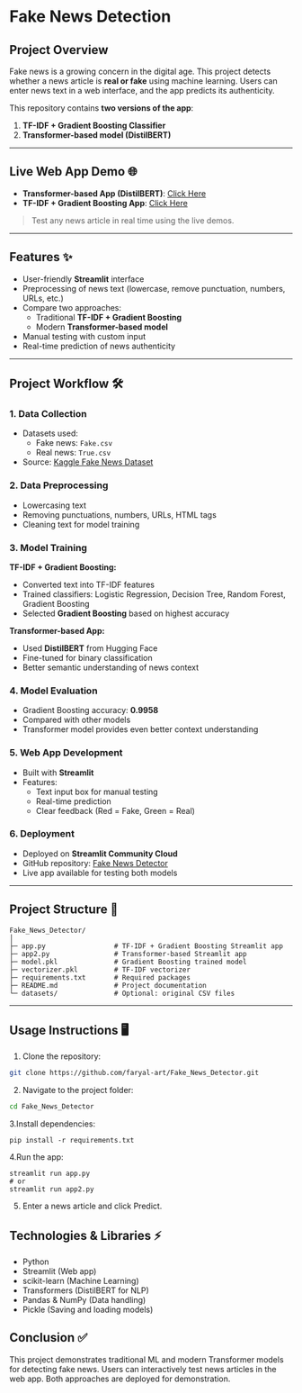 # Fake News Detection 

## Project Overview
Fake news is a growing concern in the digital age. This project detects whether a news article is **real or fake** using machine learning. Users can enter news text in a web interface, and the app predicts its authenticity.  

This repository contains **two versions of the app**:  
1. **TF-IDF + Gradient Boosting Classifier**  
2. **Transformer-based model (DistilBERT)**  

---

## Live Web App Demo 🌐
- **Transformer-based App (DistilBERT)**: [Click Here](https://fake-news-detector-g4qtvplekth8tcfyhwqqcy.streamlit.app/)
- **TF-IDF + Gradient Boosting App**: [Click Here](https://fakenewsdetector-g4qtvplekth8tcfyhwqqcy.streamlit.app/)  

> Test any news article in real time using the live demos.

---

## Features ✨
- User-friendly **Streamlit** interface  
- Preprocessing of news text (lowercase, remove punctuation, numbers, URLs, etc.)  
- Compare two approaches:  
  - Traditional **TF-IDF + Gradient Boosting**  
  - Modern **Transformer-based model**  
- Manual testing with custom input  
- Real-time prediction of news authenticity  

---

## Project Workflow 🛠️

### 1. Data Collection
- Datasets used:  
  - Fake news: `Fake.csv`  
  - Real news: `True.csv`  
- Source: [Kaggle Fake News Dataset](https://www.kaggle.com/datasets/jainpooja/fake-news-detection)

### 2. Data Preprocessing
- Lowercasing text  
- Removing punctuations, numbers, URLs, HTML tags  
- Cleaning text for model training  

### 3. Model Training
**TF-IDF + Gradient Boosting:**  
- Converted text into TF-IDF features  
- Trained classifiers: Logistic Regression, Decision Tree, Random Forest, Gradient Boosting  
- Selected **Gradient Boosting** based on highest accuracy  

**Transformer-based App:**  
- Used **DistilBERT** from Hugging Face  
- Fine-tuned for binary classification  
- Better semantic understanding of news context  

### 4. Model Evaluation
- Gradient Boosting accuracy: **0.9958**  
- Compared with other models  
- Transformer model provides even better context understanding  

### 5. Web App Development
- Built with **Streamlit**  
- Features:  
  - Text input box for manual testing  
  - Real-time prediction  
  - Clear feedback (Red = Fake, Green = Real)  

### 6. Deployment
- Deployed on **Streamlit Community Cloud**  
- GitHub repository: [Fake News Detector](https://github.com/faryal-art/Fake_News_Detector)  
- Live app available for testing both models  

---

## Project Structure 📂

```text
Fake_News_Detector/
│
├─ app.py                 # TF-IDF + Gradient Boosting Streamlit app
├─ app2.py                # Transformer-based Streamlit app
├─ model.pkl              # Gradient Boosting trained model
├─ vectorizer.pkl         # TF-IDF vectorizer
├─ requirements.txt       # Required packages
├─ README.md              # Project documentation
└─ datasets/              # Optional: original CSV files
```

---

## Usage Instructions 🖥️

1. Clone the repository:

```bash
git clone https://github.com/faryal-art/Fake_News_Detector.git
```
2. Navigate to the project folder:
 ```bash
cd Fake_News_Detector
```
3.Install dependencies:
```
pip install -r requirements.txt
```
4.Run the app:
```
streamlit run app.py
# or
streamlit run app2.py
```
5. Enter a news article and click Predict.

## Technologies & Libraries ⚡

- Python
- Streamlit (Web app)
- scikit-learn (Machine Learning)
- Transformers (DistilBERT for NLP)
- Pandas & NumPy (Data handling)
- Pickle (Saving and loading models)

## Conclusion ✅

This project demonstrates traditional ML and modern Transformer models for detecting fake news. Users can interactively test news articles in the web app. Both approaches are deployed for demonstration.

  





